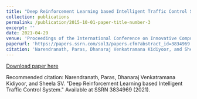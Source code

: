 ```yaml
---
title: "Deep Reinforcement Learning based Intelligent Traffic Control System"
collection: publications
permalink: /publication/2015-10-01-paper-title-number-3
excerpt: ''
date: 2021-04-29
venue: 'Proceedings of the International Conference on Innovative Computing & Communication (ICICC)'
paperurl: 'https://papers.ssrn.com/sol3/papers.cfm?abstract_id=3834969'
citation: 'Narendranath, Paras, Dhanaraj Venkatramana Kidiyoor, and Sheela SV. "Deep Reinforcement Learning based Intelligent Traffic Control System." Available at SSRN 3834969 (2021).'
---
```


[Download paper here](https://papers.ssrn.com/sol3/Delivery.cfm/SSRN_ID3834969_code3635775.pdf?abstractid=3834969&mirid=1)

Recommended citation: Narendranath, Paras, Dhanaraj Venkatramana Kidiyoor, and Sheela SV. "Deep Reinforcement Learning based Intelligent Traffic Control System." Available at SSRN 3834969 (2021).
